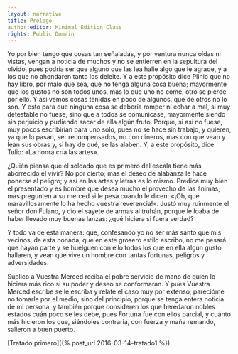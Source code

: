 ```yaml
---
layout: narrative
title: Prólogo
author:editor: Minimal Edition Class
rights: Public Domain
---
```


   
 Yo por bien tengo que cosas tan señaladas, y por ventura nunca oídas ni vistas, vengan a noticia de muchos y no se entierren en la sepultura del olvido, pues podría ser que alguno que las lea halle algo que le agrade, y a los que no ahondaren tanto los deleite. Y a este propósito dice Plinio que no hay libro, por malo que sea, que no tenga alguna cosa buena; mayormente que los gustos no son todos unos, mas lo que uno no come, otro se pierde por ello. Y así vemos cosas tenidas en poco de algunos, que de otros no lo son. Y esto para que ninguna cosa se debería romper ni echar a mal, si muy detestable no fuese, sino que a todos se comunicase, mayormente siendo sin perjuicio y pudiendo sacar de ella algún fruto. Porque, si así no fuese, muy pocos escribirían para uno solo, pues no se hace sin trabajo, y quieren, ya que lo pasan, ser recompensados, no con dineros, mas con que vean y lean sus obras y, si hay de qué, se las alaben. Y, a este propósito, dice Tulio: «La honra cría las artes». 
 
 ¿Quién piensa que el soldado que es primero del escala tiene más aborrecido el vivir? No por cierto; mas el deseo de alabanza le hace ponerse al peligro; y así en las artes y letras es lo mismo. Predica muy bien el presentado y es hombre que desea mucho el provecho de las ánimas; mas pregunten a su merced si le pesa cuando le dicen: «¡Oh, qué maravillosamente lo ha hecho vuestra reverencia!». Justó muy ruinmente el señor don Fulano, y dio el sayete de armas al truhán, porque le loaba de haber llevado muy buenas lanzas: ¿qué hiciera si fuera verdad? 
   
 Y todo va de esta manera: que, confesando yo no ser más santo que mis vecinos, de esta nonada, que en este grosero estilo escribo, no me pesará que hayan parte y se huelguen con ello todos los que en ella algún gusto hallaren, y vean que vive un hombre con tantas fortunas, peligros y adversidades. 
 
Suplico a Vuestra Merced reciba el pobre servicio de mano de quien lo hiciera más rico si su poder y deseo se conformaran. Y pues Vuestra Merced escribe se le escriba y relate el caso muy por extenso, parecióme no tomarle por el medio, sino del principio, porque se tenga entera noticia de mi persona, y también porque consideren los que heredaron nobles estados cuán poco se les debe, pues Fortuna fue con ellos parcial, y cuánto más hicieron los que, siéndoles contraria, con fuerza y maña remando, salieron a buen puerto. 
  

<div class="context-nav" markdown="1">
[Tratado primero]({% post_url 2016-03-14-tratado1 %})

</div>